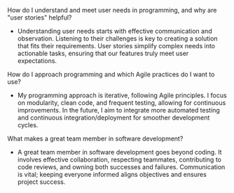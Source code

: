How do I understand and meet user needs in programming, and why are "user stories" helpful?
- Understanding user needs starts with effective communication and observation. Listening to their challenges is key to creating a solution that fits their requirements. User stories simplify complex needs into actionable tasks, ensuring that our features truly meet user expectations.

How do I approach programming and which Agile practices do I want to use?
- My programming approach is iterative, following Agile principles. I focus on modularity, clean code, and frequent testing, allowing for continuous improvements. In the future, I aim to integrate more automated testing and continuous integration/deployment for smoother development cycles.

What makes a great team member in software development?
- A great team member in software development goes beyond coding. It involves effective collaboration, respecting teammates, contributing to code reviews, and owning both successes and failures. Communication is vital; keeping everyone informed aligns objectives and ensures project success.
